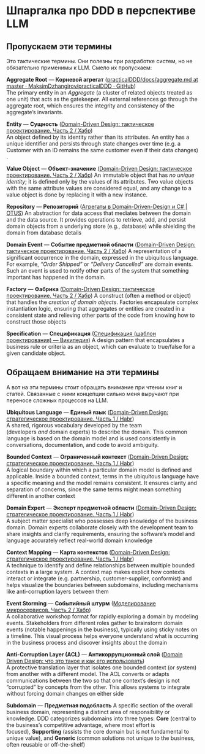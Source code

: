 # Шпаргалка про DDD в перспективе LLM

## Пропускаем эти термины

Это тактические термины. Они полезны при разработке систем, но не обязательно применимы к LLM. Смело их пропускаем:

**Aggregate Root** — **Корневой агрегат** ([practicalDDD/docs/aggregate.md at master · MaksimDzhangirov/practicalDDD · GitHub](https://github.com/MaksimDzhangirov/practicalDDD/blob/master/docs/aggregate.md#:~:text=%D0%9A%D0%BE%D1%80%D0%BD%D0%B5%D0%B2%D0%BE%D0%B9%20%D0%B0%D0%B3%D1%80%D0%B5%D0%B3%D0%B0%D1%82%20%28,Aggregate%20Root))  
The primary entity in an _Aggregate_ (a cluster of related objects treated as one unit) that acts as the gatekeeper. All external references go through the aggregate root, which ensures the integrity and consistency of the aggregate’s invariants.

**Entity** — **Сущность** ([Domain-Driven Design: тактическое проектирование. Часть 2 / Хабр](https://habr.com/ru/articles/316890/#:~:text=%D0%A1%D1%83%D1%89%D0%BD%D0%BE%D1%81%D1%82%D1%8C%20))  
An object defined by its identity rather than its attributes. An entity has a unique identifier and persists through state changes over time (e.g. a Customer with an ID remains the same customer even if their data changes)​.

**Value Object** — **Объект-значение** ([Domain-Driven Design: тактическое проектирование. Часть 2 / Хабр](https://habr.com/ru/articles/316890/#:~:text=%D0%9E%D0%B1%D1%8A%D0%B5%D0%BA%D1%82)) An immutable object that has _no unique identity_; it is defined only by the values of its attributes. Two value objects with the same attribute values are considered equal, and any change to a value object is done by replacing it with a new instance​.

**Repository** — **Репозиторий** ([Агрегаты в Domain-Driven-Design и C# | OTUS](https://otus.ru/nest/post/1187/#:~:text=%D0%A0%D0%B5%D0%BF%D0%BE%D0%B7%D0%B8%D1%82%D0%BE%D1%80%D0%B8%D0%B9%20%E2%80%94%20%D1%8D%D1%82%D0%BE%20%D0%BE%D1%87%D0%B5%D0%BD%D1%8C%20%D0%BF%D0%BE%D0%BF%D1%83%D0%BB%D1%8F%D1%80%D0%BD%D1%8B%D0%B9,%D0%B8%D0%B7%20%D0%B1%D0%B0%D0%B7%D1%8B%20%D0%B4%D0%B0%D0%BD%D0%BD%D1%8B%D1%85%20%D0%B0%D0%B3%D1%80%D0%B5%D0%B3%D0%B0%D1%82%20%D0%B8)) An abstraction for data access that mediates between the domain and the data source. It provides operations to retrieve, add, and persist domain objects from a underlying store (e.g., database) while shielding the domain from database details​

**Domain Event** — **Событие предметной области** ([Domain-Driven Design: тактическое проектирование. Часть 2 / Хабр](https://habr.com/ru/articles/316890/#:~:text=%D0%A1%D0%BE%D0%B1%D1%8B%D1%82%D0%B8%D0%B5%20)) A representation of a significant occurrence in the domain, expressed in the ubiquitous language. For example, _“Order Shipped”_ or _“Delivery Cancelled”_ are domain events. Such an event is used to notify other parts of the system that something important has happened in the domain​.

**Factory** — **Фабрика** ([Domain-Driven Design: тактическое проектирование. Часть 2 / Хабр](https://habr.com/ru/articles/316890/#:~:text=%D0%A4%D0%B0%D0%B1%D1%80%D0%B8%D0%BA%D0%B0%20)) A construct (often a method or object) that handles the _creation of domain objects_. Factories encapsulate complex instantiation logic, ensuring that aggregates or entities are created in a consistent state and relieving other parts of the code from knowing how to construct those objects​

**Specification** — **Спецификация** ([Спецификация (шаблон проектирования) — Википедия](https://ru.wikipedia.org/wiki/%D0%A1%D0%BF%D0%B5%D1%86%D0%B8%D1%84%D0%B8%D0%BA%D0%B0%D1%86%D0%B8%D1%8F_\(%D1%88%D0%B0%D0%B1%D0%BB%D0%BE%D0%BD_%D0%BF%D1%80%D0%BE%D0%B5%D0%BA%D1%82%D0%B8%D1%80%D0%BE%D0%B2%D0%B0%D0%BD%D0%B8%D1%8F\)#:~:text=%C2%AB%D0%A1%D0%BF%D0%B5%D1%86%D0%B8%D1%84%D0%B8%D0%BA%D0%B0%D1%86%D0%B8%D1%8F%C2%BB%20%D0%B2%20%D0%BF%D1%80%D0%BE%D0%B3%D1%80%D0%B0%D0%BC%D0%BC%D0%B8%D1%80%D0%BE%D0%B2%D0%B0%D0%BD%D0%B8%D0%B8%20%C2%A0%E2%80%94%20%D1%8D%D1%82%D0%BE,%D0%BC%D0%BE%D0%B6%D0%B5%D1%82%20%D0%B1%D1%8B%D1%82%D1%8C%20%D0%BF%D1%80%D0%B5%D0%BE%D0%B1%D1%80%D0%B0%D0%B7%D0%BE%D0%B2%D0%B0%D0%BD%D0%BE%20%D0%B2%20%D0%B2%D0%B8%D0%B4%D0%B5)) A design pattern that encapsulates a business rule or criteria as an object, which can evaluate to true/false for a given candidate object.

## Обращаем внимание на эти термины

А вот на эти термины стоит обращать внимание при чтении книг и статей. Связанные с ними концепции сильно меня выручают при переносе сложных процессов на LLM.

**Ubiquitous Language** — **Единый язык** ([Domain-Driven Design: стратегическое проектирование. Часть 1 / Habr](https://habrahabr.ru/post/316438/#:~:text=%D0%95%D0%B4%D0%B8%D0%BD%D1%8B%D0%B9%20%D1%8F%D0%B7%D1%8B%D0%BA))  
A shared, rigorous vocabulary developed by the team (developers _and_ domain experts) to describe the domain. This common language is based on the domain model and is used consistently in conversations, documentation, and code to avoid ambiguity.

**Bounded Context** — **Ограниченный контекст** ([Domain-Driven Design: стратегическое проектирование. Часть 1 / Habr](https://habrahabr.ru/post/316438/#:~:text=%D0%9E%D0%B3%D1%80%D0%B0%D0%BD%D0%B8%D1%87%D0%B5%D0%BD%D0%BD%D1%8B%D0%B9%20%D0%BA%D0%BE%D0%BD%D1%82%D0%B5%D0%BA%D1%81%D1%82))  
A logical boundary within which a particular domain model is defined and applicable. Inside a bounded context, terms in the ubiquitous language have a specific meaning and the model remains consistent. It ensures clarity and separation of concerns, since the same terms might mean something different in another context​

**Domain Expert** — **Эксперт предметной области** ([Domain-Driven Design: стратегическое проектирование. Часть 1 / Habr](https://habrahabr.ru/post/316438/#:~:text=%D0%94%D0%BB%D1%8F%20%D1%82%D0%BE%D0%B3%D0%BE%20%D1%87%D1%82%D0%BE%D0%B1%D1%8B%20%D1%83%D1%80%D0%B0%D0%B2%D0%BD%D1%8F%D1%82%D1%8C%20%D1%80%D0%B0%D0%B7%D1%80%D0%B0%D0%B1%D0%BE%D1%82%D1%87%D0%B8%D0%BA%D0%BE%D0%B2,%D0%B8%20%D0%BA%D0%BE%D1%82%D0%BE%D1%80%D1%8B%D0%B9%20%D0%BF%D0%BE%D0%B7%D0%B6%D0%B5%20%D0%BE%D1%82%D1%80%D0%B0%D0%B7%D0%B8%D1%82%D1%81%D1%8F%20%D0%B2))  
A subject matter specialist who possesses deep knowledge of the business domain. Domain experts collaborate closely with the development team to share insights and clarify requirements, ensuring the software’s model and language accurately reflect real-world domain knowledge​

**Context Mapping** — **Карта контекстов** ([Domain-Driven Design: стратегическое проектирование. Часть 1 / Habr](https://habrahabr.ru/post/316438/#:~:text=%D0%9A%D0%B0%D1%80%D1%82%D0%B0%20%D0%BA%D0%BE%D0%BD%D1%82%D0%B5%D0%BA%D1%81%D1%82%D0%BE%D0%B2))  
A technique to identify and define relationships between multiple bounded contexts in a large system. A context map makes explicit how contexts interact or integrate (e.g. partnership, customer-supplier, conformist) and helps visualize the boundaries between subdomains, including mechanisms like anti-corruption layers between them​

**Event Storming** — **Событийный штурм** ([Моделирование микросервисов. Часть 2 / Хабр](https://habr.com/ru/articles/745830/#:~:text=%D0%A1%D0%BE%D0%B1%D1%8B%D1%82%D0%B8%D0%B9%D0%BD%D1%8B%D0%B9%20%D1%88%D1%82%D1%83%D1%80%D0%BC%20,%D0%BF%D1%80%D0%BE%D1%86%D0%B5%D1%81%D1%81%D0%BE%D0%B2))  
A collaborative workshop format for rapidly exploring a domain by modeling events. Stakeholders from different roles gather to brainstorm domain events (notable happenings in the business), typically using sticky notes on a timeline. This visual process helps everyone understand what is occurring in the business process and discover insights about the domain​

**Anti-Corruption Layer (ACL)** — **Антикоррупционный слой** ([Domain Driven Design: что это такое и как его использовать](https://tproger.ru/articles/domain-driven-design-davajte-ne-budem-uslozhnyat#:~:text=,%D0%BC%D0%B5%D0%BD%D1%8F%D0%B5%D1%82%D1%81%D1%8F%20%D1%82%D0%BE%D0%BB%D1%8C%D0%BA%D0%BE%20%D0%BE%D0%BD%D0%B0%2C%20%D0%B0%20%D1%81%D1%82%D1%80%D1%83%D0%BA%D1%82%D1%83%D1%80%D0%B0))  
A protective translation layer that isolates one bounded context (or system) from another with a different model. The ACL converts or adapts communications between the two so that one context’s design is not “corrupted” by concepts from the other. This allows systems to integrate without forcing domain changes on either side

**Subdomain** — **Предметная подобласть** A specific section of the overall business domain, representing a distinct area of responsibility or knowledge. DDD categorizes subdomains into three types: **Core** (central to the business’s competitive advantage, where most effort is focused), **Supporting** (assists the core domain but is not fundamental to unique value), and **Generic** (common solutions not unique to the business, often reusable or off-the-shelf)​

